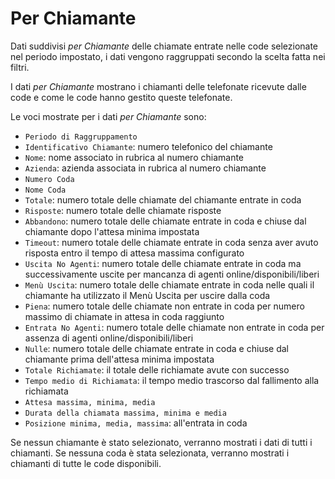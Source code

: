 # Per Chiamante

Dati suddivisi *per Chiamante* delle chiamate entrate nelle code 
selezionate nel periodo impostato, i dati vengono raggruppati secondo
la scelta fatta nei filtri.

I dati *per Chiamante* mostrano i chiamanti delle telefonate ricevute 
dalle code e come le code hanno gestito queste telefonate.

Le voci mostrate per i dati *per Chiamante* sono:

- `Periodo di Raggruppamento`
- `Identificativo Chiamante`: numero telefonico del chiamante
- `Nome`: nome associato in rubrica al numero chiamante
- `Azienda`: azienda associata in rubrica al numero chiamante
- `Numero Coda`
- `Nome Coda`
- `Totale`: numero totale delle chiamate del chiamante entrate in coda
- `Risposte`: numero totale delle chiamate risposte
- `Abbandono`: numero totale delle chiamate entrate in coda e chiuse 
dal chiamante dopo l'attesa minima impostata
- `Timeout`: numero totale delle chiamate entrate in coda senza aver 
avuto risposta entro il tempo di attesa massima configurato
- `Uscita No Agenti`: numero totale delle chiamate entrate in coda ma 
successivamente uscite per mancanza di agenti online/disponibili/liberi
- `Menù Uscita`: numero totale delle chiamate entrate in coda nelle quali 
il chiamante ha utilizzato il Menù Uscita per uscire dalla coda
- `Piena`: numero totale delle chiamate non entrate in coda per numero 
massimo di chiamate in attesa in coda raggiunto
- `Entrata No Agenti`: numero totale delle chiamate non entrate in coda 
per assenza di agenti online/disponibili/liberi
- `Nulle`: numero totale delle chiamate entrate in coda e chiuse dal 
chiamante prima dell'attesa minima impostata
- `Totale Richiamate`: il totale delle richiamate avute con successo
- `Tempo medio di Richiamata`: il tempo medio trascorso dal fallimento alla richiamata
- `Attesa massima, minima, media` 
- `Durata della chiamata massima, minima e media`
- `Posizione minima, media, massima`: all'entrata in coda

Se nessun chiamante è stato selezionato, verranno mostrati i dati di tutti
i chiamanti.
Se nessuna coda è stata selezionata, verranno mostrati i 
chiamanti di tutte le code disponibili.
